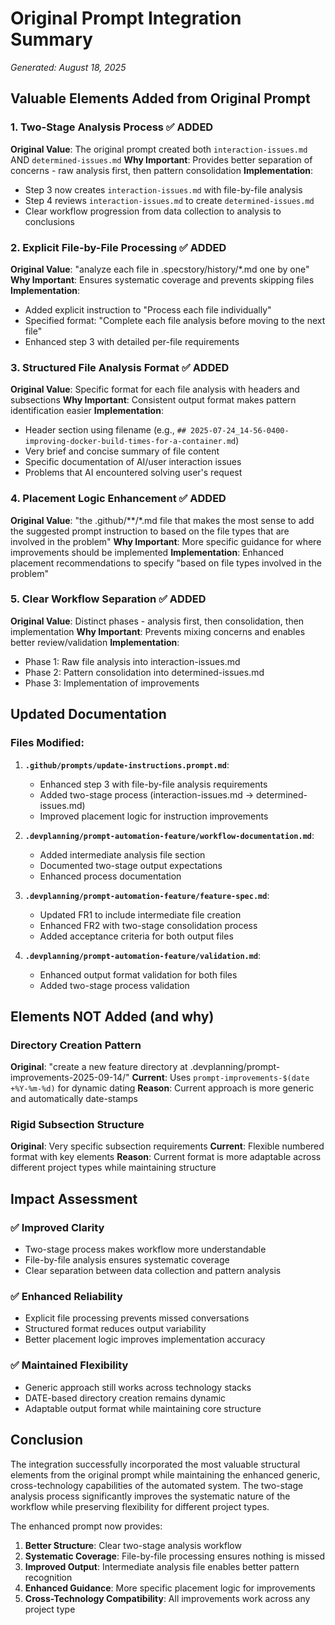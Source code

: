 # Original Prompt Integration Summary
*Generated: August 18, 2025*

## Valuable Elements Added from Original Prompt

### 1. **Two-Stage Analysis Process** ✅ ADDED
**Original Value**: The original prompt created both `interaction-issues.md` AND `determined-issues.md`
**Why Important**: Provides better separation of concerns - raw analysis first, then pattern consolidation
**Implementation**: 
- Step 3 now creates `interaction-issues.md` with file-by-file analysis
- Step 4 reviews `interaction-issues.md` to create `determined-issues.md`
- Clear workflow progression from data collection to analysis to conclusions

### 2. **Explicit File-by-File Processing** ✅ ADDED
**Original Value**: "analyze each file in .specstory/history/*.md one by one"
**Why Important**: Ensures systematic coverage and prevents skipping files
**Implementation**: 
- Added explicit instruction to "Process each file individually"
- Specified format: "Complete each file analysis before moving to the next file"
- Enhanced step 3 with detailed per-file requirements

### 3. **Structured File Analysis Format** ✅ ADDED
**Original Value**: Specific format for each file analysis with headers and subsections
**Why Important**: Consistent output format makes pattern identification easier
**Implementation**:
- Header section using filename (e.g., `## 2025-07-24_14-56-0400-improving-docker-build-times-for-a-container.md`)
- Very brief and concise summary of file content
- Specific documentation of AI/user interaction issues
- Problems that AI encountered solving user's request

### 4. **Placement Logic Enhancement** ✅ ADDED
**Original Value**: "the .github/**/*.md file that makes the most sense to add the suggested prompt instruction to based on the file types that are involved in the problem"
**Why Important**: More specific guidance for where improvements should be implemented
**Implementation**: Enhanced placement recommendations to specify "based on file types involved in the problem"

### 5. **Clear Workflow Separation** ✅ ADDED
**Original Value**: Distinct phases - analysis first, then consolidation, then implementation
**Why Important**: Prevents mixing concerns and enables better review/validation
**Implementation**: 
- Phase 1: Raw file analysis into interaction-issues.md
- Phase 2: Pattern consolidation into determined-issues.md  
- Phase 3: Implementation of improvements

## Updated Documentation

### Files Modified:
1. **`.github/prompts/update-instructions.prompt.md`**:
   - Enhanced step 3 with file-by-file analysis requirements
   - Added two-stage process (interaction-issues.md → determined-issues.md)
   - Improved placement logic for instruction improvements

2. **`.devplanning/prompt-automation-feature/workflow-documentation.md`**:
   - Added intermediate analysis file section
   - Documented two-stage output expectations
   - Enhanced process documentation

3. **`.devplanning/prompt-automation-feature/feature-spec.md`**:
   - Updated FR1 to include intermediate file creation
   - Enhanced FR2 with two-stage consolidation process
   - Added acceptance criteria for both output files

4. **`.devplanning/prompt-automation-feature/validation.md`**:
   - Enhanced output format validation for both files
   - Added two-stage process validation

## Elements NOT Added (and why)

### Directory Creation Pattern
**Original**: "create a new feature directory at .devplanning/prompt-improvements-2025-09-14/"
**Current**: Uses `prompt-improvements-$(date +%Y-%m-%d)` for dynamic dating
**Reason**: Current approach is more generic and automatically date-stamps

### Rigid Subsection Structure
**Original**: Very specific subsection requirements
**Current**: Flexible numbered format with key elements
**Reason**: Current format is more adaptable across different project types while maintaining structure

## Impact Assessment

### ✅ Improved Clarity
- Two-stage process makes workflow more understandable
- File-by-file analysis ensures systematic coverage
- Clear separation between data collection and pattern analysis

### ✅ Enhanced Reliability  
- Explicit file processing prevents missed conversations
- Structured format reduces output variability
- Better placement logic improves implementation accuracy

### ✅ Maintained Flexibility
- Generic approach still works across technology stacks
- DATE-based directory creation remains dynamic
- Adaptable output format while maintaining core structure

## Conclusion

The integration successfully incorporated the most valuable structural elements from the original prompt while maintaining the enhanced generic, cross-technology capabilities of the automated system. The two-stage analysis process significantly improves the systematic nature of the workflow while preserving flexibility for different project types.

The enhanced prompt now provides:
1. **Better Structure**: Clear two-stage analysis workflow
2. **Systematic Coverage**: File-by-file processing ensures nothing is missed  
3. **Improved Output**: Intermediate analysis file enables better pattern recognition
4. **Enhanced Guidance**: More specific placement logic for improvements
5. **Cross-Technology Compatibility**: All improvements work across any project type
